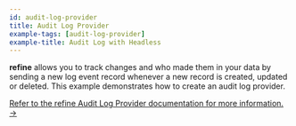```yaml
---
id: audit-log-provider
title: Audit Log Provider
example-tags: [audit-log-provider]
example-title: Audit Log with Headless
---
```


**refine** allows you to track changes and who made them in your data by sending a new log event record whenever a new record is created, updated or deleted. This example demonstrates how to create an audit log provider.

[Refer to the refine Audit Log Provider documentation for more information. →](/docs/core/providers/audit-log-provider)

<CodeSandboxExample path="audit-log-provider" />
